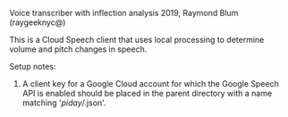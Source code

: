 Voice transcriber with inflection analysis
2019, Raymond Blum (raygeeknyc@)

This is a Cloud Speech client that uses local processing to determine volume 
and pitch changes in speech.

Setup notes:
1) A client key for a Google Cloud account for which the Google Speech API is enabled should be placed in the parent directory with a name matching '*piday*/.json'.

